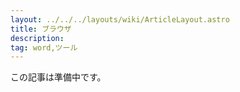 ```yaml
---
layout: ../../../layouts/wiki/ArticleLayout.astro
title: ブラウザ
description:
tag: word,ツール
---
```


この記事は準備中です。
